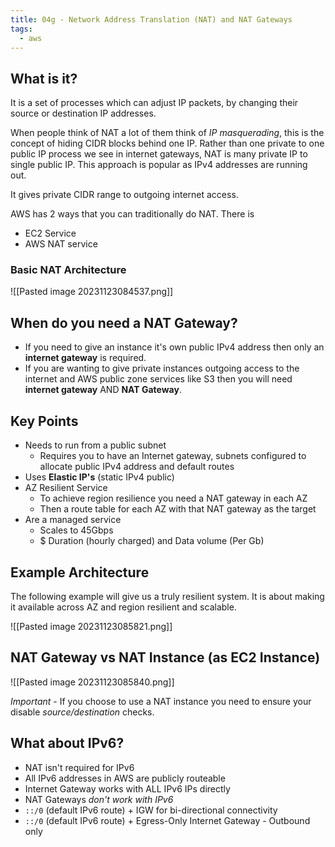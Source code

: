 ```yaml
---
title: 04g - Network Address Translation (NAT) and NAT Gateways
tags:
  - aws
---
```

## What is it?

It is a set of processes which can adjust IP packets, by changing their source or destination IP addresses. 

When people think of NAT a lot of them think of *IP masquerading*, this is the concept of hiding CIDR blocks behind one IP. Rather than one private to one public IP process we see in internet gateways, NAT is many private IP to single public IP. This approach is popular as IPv4 addresses are running out.

It gives private CIDR range to outgoing internet access.

AWS has 2 ways that you can traditionally do NAT. There is 

- EC2 Service
- AWS NAT service

### Basic NAT Architecture

![[Pasted image 20231123084537.png]]

## When do you need a NAT Gateway?

- If you need to give an instance it's own public IPv4 address then only an **internet gateway** is required.
- If you are wanting to give private instances outgoing access to the internet and AWS public zone services like S3 then you will need **internet gateway** AND **NAT Gateway**.

## Key Points

- Needs to run from a public subnet
	- Requires you to have an Internet gateway, subnets configured to allocate public IPv4 address and default routes
- Uses **Elastic IP's** (static IPv4 public)
- AZ Resilient Service
	- To achieve region resilience you need a NAT gateway in each AZ
	- Then a route table for each AZ with that NAT gateway as the target
- Are a managed service
	- Scales to 45Gbps
	- $ Duration (hourly charged) and Data volume (Per Gb)

## Example Architecture

The following example will give us a truly resilient system. It is about making it available across AZ and region resilient and scalable.

![[Pasted image 20231123085821.png]]

##  NAT Gateway vs NAT Instance (as EC2 Instance)

![[Pasted image 20231123085840.png]]

*Important* - If you choose to use a NAT instance you need to ensure your disable *source/destination* checks.

## What about IPv6?

- NAT isn't required for IPv6
- All IPv6 addresses in AWS are publicly routeable
- Internet Gateway works with ALL IPv6 IPs directly
- NAT Gateways *don't work with IPv6*
- `::/0` (default IPv6 route) + IGW for bi-directional connectivity
- `::/0` (default IPv6 route) + Egress-Only Internet Gateway - Outbound only